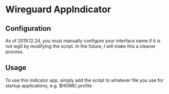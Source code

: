# Wireguard AppIndicator
## Configuration
As of 2019.12.24, you must manually configure your interface name if it is not wg0 by modifying the script. In the future, I will make this a cleaner process.

## Usage
To use this indicator app, simply add the script to whatever file you use for startup applications, e.g. $HOME/.profile